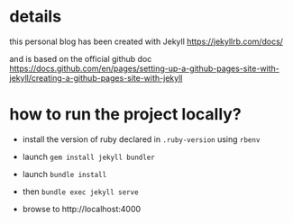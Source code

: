 # details

this personal blog has been created with Jekyll https://jekyllrb.com/docs/

and is based on the official github doc https://docs.github.com/en/pages/setting-up-a-github-pages-site-with-jekyll/creating-a-github-pages-site-with-jekyll

# how to run the project locally?

- install the version of ruby declared in `.ruby-version` using `rbenv`

- launch `gem install jekyll bundler`

- launch `bundle install`

- then `bundle exec jekyll serve`

- browse to http://localhost:4000
